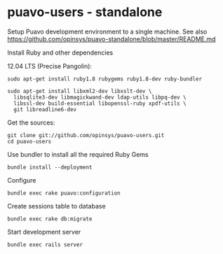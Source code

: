 # puavo-users - standalone

Setup Puavo development environment to a single machine. See also https://github.com/opinsys/puavo-standalone/blob/master/README.md

Install Ruby and other dependencies

12.04 LTS (Precise Pangolin):

    sudo apt-get install ruby1.8 rubygems ruby1.8-dev ruby-bundler

    sudo apt-get install libxml2-dev libxslt-dev \
      libsqlite3-dev libmagickwand-dev ldap-utils libpq-dev \
      libssl-dev build-essential libopenssl-ruby xpdf-utils \
      git libreadline6-dev

Get the sources:

    git clone git://github.com/opinsys/puavo-users.git
    cd puavo-users

Use bundler to install all the required Ruby Gems

    
    bundle install --deployment

Configure

    bundle exec rake puavo:configuration

Create sessions table to database

    bundle exec rake db:migrate

Start development server

    bundle exec rails server
